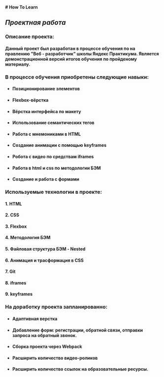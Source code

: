 
  **# How To Learn**
 ## _Проектная работа_

 ### Описание проекта:

 #### Данный проект был разработан в процессе обучения по на правлению "Веб - разработчик" школы Яндекс Практикума. Является демонстрационной версий итогов обучения по пройденому материалу.

 ### В процессе обучения приобретены следующие навыки:

 * #### Позиционирование элементов
 * #### Flexbox-вёрстка
 * #### Вёрстка интерфейса по макету
 * #### Использование семантических тегов
 * #### Работа с мнемониками в HTML
 * #### Создание анимации с помощью keyframes
 * #### Робота с видео по средствам iframes
 * #### Работа в html и css по методологии БЭМ
 * #### Создание и работа с формами

 ### Используемые технологии в проекте:

 #### 1. HTML 
 #### 2. CSS
 #### 3. Flexbox
 #### 4. Методология БЭМ
 #### 5. Файловая структура БЭМ - Nested
 #### 6. Анимация и трасформация в CSS
 #### 7. Git
 #### 8. iframes
 #### 9. keyframes


### На доработку проекта запланированно:

 * #### Адаптивная верстка
 * #### Добавление форм: регистрации, обратной связи, отправки запроса на обратный звонок.
 * #### Сборка проекта через Webpack
 * #### Расширить количество видео-роликов
 * #### Расширить количество ссылок на образовательные ресурсы.
 